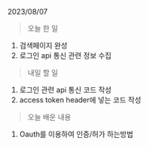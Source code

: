2023/08/07
> 오늘 한 일
1. 검색페이지 완성
2. 로그인 api 통신 관련 정보 수집

> 내일 할 일
1. 로그인 관련 api 통신 코드 작성
2. access token header에 넣는 코드 작성

> 오늘 배운 내용
1. Oauth를 이용하여 인증/허가 하는방법